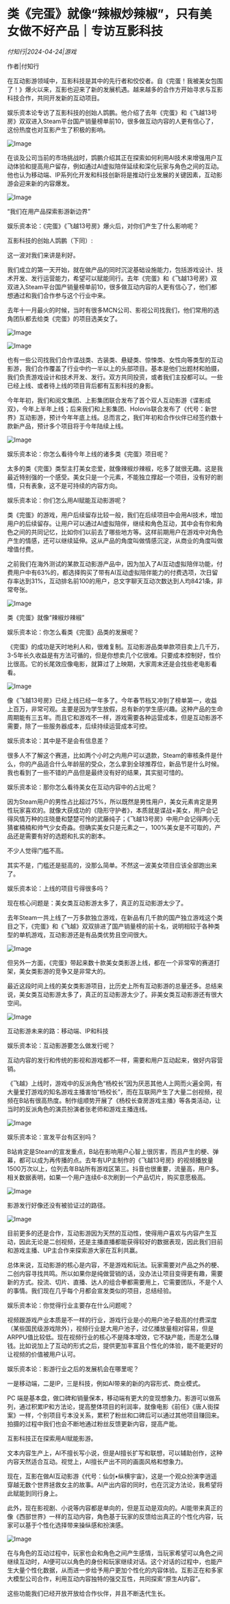 # 类《完蛋》就像“辣椒炒辣椒”，只有美女做不好产品｜专访互影科技

*付知行|2024-04-24|游戏*

作者|付知行

在互动影游领域中，互影科技是其中的先行者和佼佼者。自《完蛋！我被美女包围了！》爆火以来，互影也迎来了新的发展机遇。越来越多的合作方开始寻求与互影科技合作，共同开发新的互动项目。

娱乐资本论专访了互影科技的创始人鹍鹏。他介绍了去年《完蛋》和《飞越13号房》双双进入Steam平台国产销量榜单前10，很多做互动内容的人更有信心了，这份热度也对互影产生了积极的影响。

![Image](http://static.ylzbl.com/uploads/ueditor/php/upload/image/20240424/1713967674815175.png)

在谈及公司当前的市场挑战时，鹍鹏介绍其正在探索如何利用AI技术来增强用户互动体验和提高用户留存，例如通过AI虚拟陪伴延续和深化玩家与角色之间的互动。他也认为移动端、IP系列化开发和科技创新将是推动行业发展的关键因素，互动影游会迎来新的内容爆发。

![Image](http://static.ylzbl.com/uploads/ueditor/php/upload/image/20240424/1713967674698935.png)

“我们在用产品探索影游新边界”

娱乐资本论：《完蛋》《飞越13号房》爆火后，对你们产生了什么影响呢？

互影科技的创始人鹍鹏（下同）:

这一波对我们来讲是利好。

我们成立的第一天开始，就在做产品的同时沉淀基础设施能力，包括游戏设计、技术开发、发行运营能力，希望可以赋能同行。去年《完蛋》和《飞越13号房》双双进入Steam平台国产销量榜单前10，很多做互动内容的人更有信心了，他们都想通过和我们合作参与这个行业中来。

去年十一月最火的时候，当时有很多MCN公司、影视公司找我们，他们常用的选角团队都去给类《完蛋》的项目选美女了。

![Image](http://static.ylzbl.com/uploads/ueditor/php/upload/image/20240424/1713967675666193.jpeg)

![Image](http://static.ylzbl.com/uploads/ueditor/php/upload/image/20240424/1713967675424278.png)

也有一些公司找我们合作谍战类、古装类、悬疑类、惊悚类、女性向等类型的互动影游，我们合作覆盖了行业中约一半以上的头部项目。基本是他们出题材和拍摄，我们负责游戏设计和技术开发、发行。双方共同投资，或者我们主投都可以。一些已经上线、或者待上线的项目背后都有互影科技的身影。

今年年初，我们和阅文集团、上影集团联合发布了首个双人互动影游《谍影成双》，今年上半年上线；后来我们和上影集团、Holovis联合发布了《代号：新世界》互动影游，预计今年年底上线。总而言之，我们年初和合作伙伴已经签约数十款新产品，预计多个项目将于今年陆续上线。

![Image](http://static.ylzbl.com/uploads/ueditor/php/upload/image/20240424/1713967676581458.jpeg)

娱乐资本论：你怎么看待今年上线的诸多类《完蛋》项目呢？

太多的类《完蛋》类型主打美女恋爱，就像辣椒炒辣椒，吃多了就很无趣。这是我最近特别强的一个感受。美女只是一个元素，不能独立撑起一个项目，没有好的剧情，只有表象，这不是可持续的内容方向。

娱乐资本论：你们怎么用AI赋能互动影游呢？

类《完蛋》的游戏，用户后续留存比较一般，我们在后续项目中会用AI技术，增加用户的后续留存。让用户可以通过AI虚拟陪伴，继续和角色互动，其中会有你和角色之间的共同记忆，比如你们以前去了哪些地方等。这样前期用户在游戏中对角色产生的情感，还可以继续延伸。这从产品的角度叫做情感沉淀，从商业的角度叫做增值付费。

之前我们在海外测试的某款互动影游产品中，因为加入了AI互动虚拟陪伴功能，付费用户中有63%的，都选择购买了带有AI互动虚拟陪伴能力的付费选项，次日留存率达到31%，互动排名前100的用户，总文字聊天互动次数达到人均8421条，非常夸张。

![Image](http://static.ylzbl.com/uploads/ueditor/php/upload/image/20240424/1713967677115567.png)

类《完蛋》就像“辣椒炒辣椒”

娱乐资本论：你怎么看类《完蛋》品类的发展呢？

《完蛋》的成功是天时地利人和，很难复制。互动影游品类单款项目卖上几千万，3-5年长久收益是有方法可循的，但是你想卖几个亿很难。只要成本控制好，性价比很高。它的长尾效应像电影，就算过了上映期，大家周末还是会找些老电影看看。

![Image](http://static.ylzbl.com/uploads/ueditor/php/upload/image/20240424/1713967677459932.jpeg)

像《飞越13号房》已经上线已经一年多了。今年春节档又冲到了榜单第一，收益上百万，非常可观。主要是因为学生放假，总有新的学生感兴趣。这种产品的生命周期能有三五年。而且它和游戏不一样，游戏需要各种运营成本，但是互动影游不需要，除了一些服务器成本，后续持续运营成本可控。

娱乐资本论：其中是不是会有信息差？

很多人不了解这个赛道，比如两个小时之内用户可以退款，Steam的审核条件是什么，你的产品适合什么年龄层的受众，怎么拿到全球推荐位，新品节是什么时候。我也看到了一些不错的产品但是最终没有好的结果，其实挺可惜的。

娱乐资本论：那你怎么看待美女在互动内容中的占比呢？

因为Steam用户的男性占比超过75%，所以既然是男性用户，美女元素肯定是男性玩家喜欢的。就像大获成功的《隐形守护者》，本质就是谍战+美女，用户会记得风情万种的庄晓曼和楚楚可怜的武藤纯子；《飞越13号房》中用户会记得两小无猜崔楠楠和帅气少女奇淼。但确实美女只是元素之一，100%美女是不可取的，产品还是需要有好的选题和扎实的剧本。

不少人觉得门槛不高。

其实不是，门槛还是挺高的，没那么简单。不然这一波美女项目应该全部跑出来了。

娱乐资本论：上线的项目亏得很多吗？

现在核心问题是：美女类互动影游太多了，真正的互动影游太少了。

去年Steam一共上线了一万多款独立游戏，在新品有几千款的国产独立游戏这个类目之下，《完蛋》和《飞越》双双排进了国产销量榜的前十名，说明相较于各种类型的单机游戏，互动影游还是有品类优势且空间很大。

![Image](http://static.ylzbl.com/uploads/ueditor/php/upload/image/20240424/1713967678754586.png)

但另外一方面，《完蛋》带起来数十款美女类影游上线，都在一个非常窄的赛道打架，美女类影游的竞争又是非常大的。

最近这段时间上线的美女类影游项目，比历史上所有互动影游的总量还多。总结来说，美女类互动影游太多了，真正的互动影游太少了。非美女类互动影游还有很大空间。

![Image](http://static.ylzbl.com/uploads/ueditor/php/upload/image/20240424/1713967678128729.png)

互动影游未来的路：移动端、IP和科技

娱乐资本论：互动影游要怎么做发行呢？

互动内容的发行和传统的影视和游戏都不一样，需要和用户互动起来，做好内容营销。

《飞越》上线时，游戏中的反派角色“杨校长”因为厌恶其他人上网而火遍全网，有大量爱打游戏的知名游戏主播害怕“杨校长”，而在互联网产生了大量二创视频，视频在B站有很高热度。制作组顺势开展了《杨校长查房游戏主播》等各类活动，让当时的反派角色的演员扮演者张老师和游戏主播连线。

![Image](http://static.ylzbl.com/uploads/ueditor/php/upload/image/20240424/1713967679313047.png)

娱乐资本论：宣发平台有区别吗？

B站肯定是Steam的宣发重点，B站在影响用户心智上很厉害，而且产生的梗、弹幕，都可以成为再传播的点。去年有UP主制作的《飞越13号房》的视频播放量1500万次以上，位列去年B站所有游戏区第三。抖音也很重要，流量高，用户多。相关数据表明，如果一个用户连续6-8次刷到一个产品切片，购买意愿极高。

![Image](http://static.ylzbl.com/uploads/ueditor/php/upload/image/20240424/1713967680377077.png)

影游发行好像还没有被验证过的路径。

![Image](http://static.ylzbl.com/uploads/ueditor/php/upload/image/20240424/1713967680341478.png)

目前更多的还是合作，互动影游因为天然的互动性，使得用户喜欢与内容产生互动，因此无论是二创视频，还是主播直播都能获得较好的数据表现，因此我们目前和游戏主播、UP主合作来探索游大家在互利共赢。

总体来说，互动影游的核心是内容，不是游戏和玩法。玩家需要对产品之外的梗、二创内容寻找共鸣。所以如果你是纯做营销的话，没办法让项目变得更有趣，需要新的方式。投流、切片、直播、达人的组合拳都需要用上，它需要团队，不是个人的事情。我们现在几乎每个月都会宣发类似的项目，总结经验。

娱乐资本论：你觉得行业主要存在什么问题呢？

视频跟游戏产业本质是不一样的行业，游戏行业是小的用户池子极高的付费深度（某些国民级游戏除外），视频行业是大用户池子，过亿播放量相对容易，但是ARPPU值比较低。现在视频行业的核心不是降本增效，它不缺产能，而是怎么赚钱。比如说加上了互动的形式之后，提供更加丰富且个性化的体验，能不能更好的让视频的价值被用户认可。

娱乐资本论：影游行业之后的发展机会在哪里呢？

一是移动端，二是IP，三是科技，例如AI带来的新的内容形式、商业模式。

PC 端是基本盘，做口碑和销量保本，移动端有更大的变现想象力。影游可以做系列，通过积累IP和方法论，提高整体项目的利润率，就像电影《前任》《唐人街探案》一样，个别项目亏本没关系，累积了粉丝和口碑后可以通过其他项目赚回来。拍摄的过程中我们也会不断地通过粉丝反馈更新内容，提高产能。

互影科技正在探索用AI赋能影游。

文本内容生产上，AI不擅长写小说，但是AI擅长扩写和联想，可以辅助创作，这种内容天然适合互动。视觉上，AI擅长产出不同的画面风格和想象力。

现在，互影在做AI互动影游《代号：仙剑•纵横宇宙》，这是一个观众扮演李逍遥穿越无数个世界拯救女主的故事。AI产出内容的同时，也在沉淀方法论，我希望将此赋能到同行身上。

此外，现在影视剧、小说等内容都是单向的，但是互动是双向的。AI能带来真正的像《西部世界》一样的互动内容，角色基于玩家的反馈给出真正的个性化内容，玩家可以基于个性化选择带来操纵感和扮演感。

![Image](http://static.ylzbl.com/uploads/ueditor/php/upload/image/20240424/1713967681138449.jpeg)

在与角色的互动过程中，玩家也会和角色之间产生感情，当玩家希望可以角色之间继续互动时，AI便可以以角色的身份和玩家继续对话。这个对话的过程中，也能产生大量个性化数据，从而进一步给予用户更加个性化的内容体验。互影正在和多家大模型公司合作，利用互动内容独特的强交互性，共同探索“原生AI内容”。

这些功能我们已经开放开放给合作伙伴，并且不断迭代生长。

